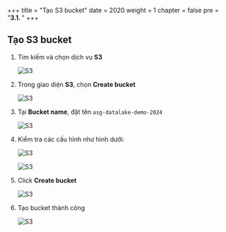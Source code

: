 +++
title = "Tạo S3 bucket"
date = 2020
weight = 1
chapter = false
pre = "<b>3.1. </b>"
+++

## Tạo S3 bucket

1. Tìm kiếm và chọn dịch vụ **S3**

   ![S3](/images/3/s3.png?width=90pc)

2. Trong giao diện **S3**, chọn **Create bucket**

   ![S3](/images/3/create_bucket.png?width=90pc)

3. Tại **Bucket name**, đặt tên `asg-datalake-demo-2024`

   ![S3](/images/3/name_bucket.png?width=90pc)

4. Kiểm tra các cấu hình như hình dưới:

   ![S3](/images/3/create_bucket_2.png?width=90pc)

   ![S3](/images/3/create_bucket_3.png?width=90pc)

5. Click **Create bucket**

   ![S3](/images/3/submit_create.png?width=90pc)

6. Tạo bucket thành công

   ![S3](/images/3/create_success.png?width=90pc)
